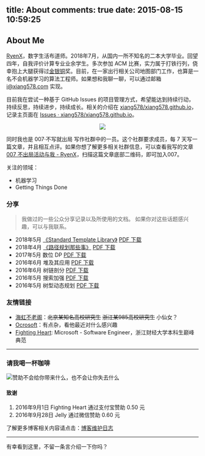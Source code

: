 title: About
comments: true
date: 2015-08-15 10:59:25
---

## About Me

[RyenX](https://github.com/xiang578)，数字生活布道师。2018年7月，从国内一所不知名的二本大学毕业。回望四年，自我评价计算专业业余学生。多次参加 ACM 比赛，实力属于打铁行列，侥幸抱上大腿获得过[金](https://xiang578.com/2017/11/05/icpc-xian-2017/)[银](https://xiang578.com/2017/12/18/icpc-ecl-shanghai-2017/)[铜](https://xiang578.com/2017/01/29/icpc-beijing-2016/)奖。目前，在一家出行相关公司地图部门工作，也算是一名不会机器学习的算法工程师。如果想和我聊一聊，可以通过邮箱 i@xiang578.com 实现。

目前我在尝试一种基于 GitHub Issues 的项目管理方式，希望能达到持续行动，持续反思，持续进步，持续成长。相关的介绍在 [xiang578/xiang578.github.io](https://github.com/xiang578/xiang578.github.io)，记录主页面在 [Issues · xiang578/xiang578.github.io](https://github.com/xiang578/xiang578.github.io/issues)。

<p align="center">
<a href="https://waffle.io/xiang578/xiang578.github.io/metrics/throughput" alt="Throughput Graph"><img src="https://graphs.waffle.io/xiang578/xiang578.github.io/throughput.svg"/></a>
</p>

同时我也是 007·不写就出局 写作社群中的一员。这个社群要求成员，每 7 天写一篇文章，并且相互点评。如果你想了解更多相关社群信息，可以查看我写的文章 [007 不出局活动与我 - RyenX](https://xiang578.com/2018/02/13/007-and-me/)，扫描这篇文章底部二维码，即可加入007。


关注的领域：

- 机器学习
- Getting Things Done

### 分享

> 我做过的一些公众分享记录以及所使用的文档。
> 如果你对这些话题感兴趣，可以与我联系。

- 2018年5月 [《Standard Template Library》]() [PDF 下载](https://github.com/xiang578/xiang578.github.io/blob/master/file/stl.pdf)
- 2018年4月 [《路径规划那些事》](https://xiang578.com/2018/04/28/use-gtd-to-speach/) [PDF 下载](https://github.com/xiang578/xiang578.github.io/blob/master/file/0425.pdf)
- 2017年5月 数位 DP [PDF 下载](https://github.com/xiang578/xiang578.github.io/blob/master/file/20170525dp.pdf)
- 2016年6月 堆及其应用 [PDF 下载](https://github.com/xiang578/xiang578.github.io/blob/master/file/2016heap.pdf)
- 2016年6月 树链剖分 [PDF 下载](https://github.com/xiang578/xiang578.github.io/blob/master/file/2016treechain.pdf)
- 2016年5月 搜索加强 [PDF 下载](https://github.com/xiang578/xiang578.github.io/blob/master/file/20160531search.pdf)
- 2016年5月 树型动态规划 [PDF 下载](https://github.com/xiang578/xiang578.github.io/blob/master/file/20160531dp.pdf)


### 友情链接

- [海虹不老阁](http://haihongblog.com/)：~~北京某知名高校研究生~~ ~~浙江某985高校研究生~~ 小仙女？
- [Ocrosoft](https://www.ocrosoft.com/)：有点杂，看他最近对什么感兴趣
- [Fighting Heart](http://www.cnblogs.com/zufezzt): Microsoft - Software Engineer，浙江财经大学本科生巅峰典范


----------

### 请我喝一杯咖啡

![赞助不会给你带来什么，也不会让你失去什么](http://7xkpe5.com1.z0.glb.clouddn.com/%E6%94%B6%E6%AC%BE%E7%A0%81.jpg)

#### 致谢

1. 2016年9月1日 Fighting Heart 通过支付宝赞助 0.50 元
2. 2016年9月28日 Jelly 通过微信赞助 0.60 元


了解更多博客相关内容请点击：[博客维护日志](https://xiang578.com/2018/07/03/BlogLog/)

----------

有幸看到这里，不留一条言介绍一下你吗？


